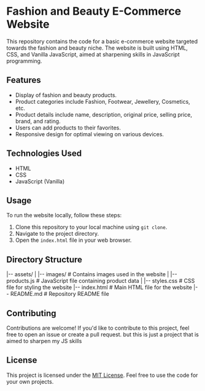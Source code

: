# Fashion and Beauty E-Commerce Website

This repository contains the code for a basic e-commerce website targeted towards the fashion and beauty niche. 
The website is built using HTML, CSS, and Vanilla JavaScript, aimed at sharpening skills in JavaScript programming.

## Features

- Display of fashion and beauty products.
- Product categories include Fashion, Footwear, Jewellery, Cosmetics, etc.
- Product details include name, description, original price, selling price, brand, and rating.
- Users can add products to their favorites.
- Responsive design for optimal viewing on various devices.

## Technologies Used

- HTML
- CSS
- JavaScript (Vanilla)

## Usage

To run the website locally, follow these steps:

1. Clone this repository to your local machine using `git clone`.
2. Navigate to the project directory.
3. Open the `index.html` file in your web browser.

## Directory Structure
|-- assets/
|   |-- images/          # Contains images used in the website
|   |-- products.js      # JavaScript file containing product data
|   |-- styles.css       # CSS file for styling the website
|-- index.html           # Main HTML file for the website
|-- README.md            # Repository README file

## Contributing

Contributions are welcome! If you'd like to contribute to this project, feel free to open an issue or create a pull request.
but this is just a project that is aimed to sharpen my JS skills

## License

This project is licensed under the [MIT License](LICENSE). Feel free to use the code for your own projects.

